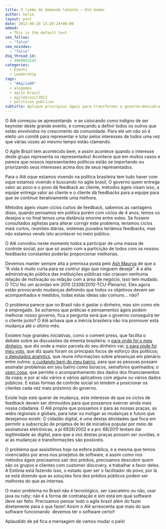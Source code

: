 ```yaml
---
title: O limbo da demanda latente – Alê Gomes
author: helio
layout: post
date: 2013-06-28 13:20:24+00:00
embed:
  - This is the default text
seo_follow:
  - "false"
seo_noindex:
  - "false"
dsq_thread_id:
  - 4969852243
categories:
  - Events
  - Leadership
tags:
  - "#AgileBR"
  - alegomes
  - agile brazil
  - agilebrazil2013
  - politicas publicas
subtitle: Aplique princípios ágeis para transformar o governo—descubra como ciclos curtos de feedback, controle social e desenvolvimento focado no cidadão podem revolucionar serviços públicos e democracia
---
```


O Alê começou se apresentando  e se colocando como indigno de ser keynoter deste grande evento, e começando a definir todos os outros que estão envolvidos no crescimento da comunidade. Para ele um não só é eleito um comitê para representar e lutar pelos interesses de todos uma vez que várias vozes ao mesmo tempo estão clamando.

O Agile Brazil tem acontecido bem, e assim acontece quando o interesse deste grupo representa os representados! Acontece que em muitos casos e parece que nossos representantes políticos estão se importando ou priorizando seus interesses acima dos de seus representados.

Para o Alê oque estamos vivendo na política brasileira tem tudo haver com oque estamos vivendo e buscando no agile brasil, O governo quem entrega valor ao povo e o povo dá feedback ao cliente, métodos ágeis visam isso, a equipe entrega valor ao cliente e o cliente dá feedbacks para a equipe para que se continue iterativamente uma melhora.

Métodos ágeis visam ciclos curtos de feedback, sabemos as vantagens disso, quando pensamos em política porém com ciclos de 4 anos, temos os desejos e no final temos uma distância enorme entre estes. Se fossem consultados agilistas para alterar corrigir este problema, teríamos ciclos mais curtos, reuniões diárias, sistemas puxados teriámos feedbacks, mas não estamos vendo isto acontecer no meio público.

O Alê convidou neste momento todos a participar de uma massa de controle social, por que só assim com a particição de todos com os nossos feedbacks constantes poderão proporcionar melhorias.

Devemos manter sempre alta a premissa posta pelo [Ash Maurya][1] de que a &#8220;A vida é muito curta para se contrur algo que ninguem deseja&#8221;. A a alta administração pública das instituições públicas não criavam nenhuma relação de motivação ou relação com a área de negócio, isso tem mudado. O TCU fez um acórdao em 2010 (2308/2010-TCU-Plenario). Eles agora estão provocando mudanças definindo que todos os objetivos devem ser acompanhados e medidos, todas estas ideias são comuns… não?

O problema parece que no Brasil não é gastar o dinheiro, mas sim como ele é empregado. Se achamos que práticas e pensamentos ágeis podem melhorar nosso governo, fica a pergunta será que o governo conseguirá ter o cliente junto? O Alê achava que a inércia brasileira não iria promover esta mudança até o último mês.

Existem hoje grandes iniciativas, como o coment press, que facilita o debate sobre as discussões da ementa brasileira; o <a title="Para onde foi o meu dinheiro" href="http://www.paraondefoiomeudinheiro.com.br/dataset/estado-sao-paulo-2012" target="_blank">para onde foi o meu dinheiro</a>, que diz onde a maior parcela do seu dinheiro vai; <a title="Para onde foi meu voto" href="http://paraondefoimeuvoto.com.br/" target="_blank">o para onde foi meu voto</a>, que diz quais foram os principais focos de esforço dos políticos; <a title="Deputados Analytics" href="https://www.facebook.com/pages/Deputados-Analytics/152773858104734" target="_blank">o deputados analytics</a>, que reune informações sobre presenças em plenário entre outros; <a title="Cuidando do meu bairro" href="http://br.okfn.org/2012/07/04/cuidando-do-meu-bairro/" target="_blank">o cuidando bem do meu bairro</a>, para que as pessoas possam assinalar problemas em seu bairro como buracos, semaforos queimados; o <a title="open copa" href="http://opencopa.com/" target="_blank">open copa</a>, que permite o acompanhamento dos dados dos financiamentos da copa; e por aí vão vários e vários aplicativos com alguns ou vários dados públicos. E estas formas de controle social só tendem a posicionar os clientes cada vez mais próximos do governo.

Existe hoje este querer de mudança, este interesse de que os ciclos de feedback devem ser diminuidos para que possamos exercer ainda mais nossa cidadania. O Alê propõe que possamos ir para as nossas praças, as webs regionais e globais, para lutar ou instigar as mudanças e futuro que desejamos existir. O cidadão digital, é uma destas atividades que foca em permitir a subscrição de projetos de lei de iniciativa popular por meio de assinaturas eletrônicas, a pl 6928/2002 e a prc 68/2011 tentam dar legitimidade ao digital, para que a voz destas praças possam ser ouvidas, e aí as mudanças e transformações são possíveis.

O problema que assisitimos hoje na esfera pública, é a mesma que temos vivenciados por anos nos proejetos de software, e assim como nos métodos ágeis precisamos sair dos prédios, precisamos descobrir quem são os grupos e clientes com customer discovery, e trabalhar a favor deles. A Estônia está fazendo isso, o estado quer ser o facilitador do povo; por lá se está dizendo que as soluções fora dos prédios públicos podem ser melhores do que as internas.

O maior problema no Brasil não é tecnológico, ser cascateiro ou não, usar java ou ruby; não é a forma de contratação e sim está em qual software deve ser feito. Precisamos pensar todo o agile brazil além do fazer diretamente para o que fazer! Assim o Alê acrescenta que mais do que software funcionando  devemos ter o software certo!!

Aplaudido de pé fica a mensagem de vamos mudar o país!

[1]: http://www.ashmaurya.com/ "Ash Maurya"
